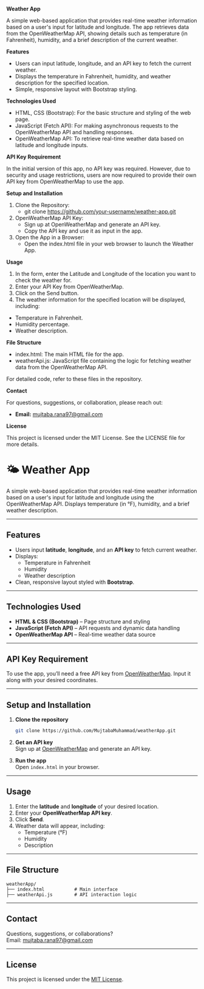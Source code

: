 **Weather App**

A simple web-based application that provides real-time weather information based on a user's input for latitude and longitude. The app retrieves data from the OpenWeatherMap API, showing details such as temperature (in Fahrenheit), humidity, and a brief description of the current weather.

**Features**

- Users can input latitude, longitude, and an API key to fetch the current weather.
- Displays the temperature in Fahrenheit, humidity, and weather description for the specified location.
- Simple, responsive layout with Bootstrap styling.

**Technologies Used**

- HTML, CSS (Bootstrap): For the basic structure and styling of the web page.
- JavaScript (Fetch API): For making asynchronous requests to the OpenWeatherMap API and handling responses.
- OpenWeatherMap API: To retrieve real-time weather data based on latitude and longitude inputs.

**API Key Requirement**

In the initial version of this app, no API key was required. However, due to security and usage restrictions, users are now required to provide their own API key from OpenWeatherMap to use the app.

**Setup and Installation**

1. Clone the Repository:
    - git clone <https://github.com/your-username/weather-app.git>
2. OpenWeatherMap API Key:
    - Sign up at OpenWeatherMap and generate an API key.
    - Copy the API key and use it as input in the app.
3. Open the App in a Browser:
    - Open the index.html file in your web browser to launch the Weather App.

**Usage**

1. In the form, enter the Latitude and Longitude of the location you want to check the weather for.
2. Enter your API Key from OpenWeatherMap.
3. Click on the Send button.
4. The weather information for the specified location will be displayed, including:

- Temperature in Fahrenheit.
- Humidity percentage.
- Weather description.

**File Structure**

- index.html: The main HTML file for the app.
- weatherApi.js: JavaScript file containing the logic for fetching weather data from the OpenWeatherMap API.

For detailed code, refer to these files in the repository.

**Contact**

For questions, suggestions, or collaboration, please reach out:

- **Email:** <mujtaba.rana97@gmail.com>

**License**

This project is licensed under the MIT License. See the LICENSE file for more details.



# 🌤️ Weather App

A simple web-based application that provides real-time weather information based on a user's input for latitude and longitude using the OpenWeatherMap API. Displays temperature (in °F), humidity, and a brief weather description.

---

## Features

- Users input **latitude**, **longitude**, and an **API key** to fetch current weather.
- Displays:
  - Temperature in Fahrenheit
  - Humidity
  - Weather description
- Clean, responsive layout styled with **Bootstrap**.

---

## Technologies Used

- **HTML & CSS (Bootstrap)** – Page structure and styling  
- **JavaScript (Fetch API)** – API requests and dynamic data handling  
- **OpenWeatherMap API** – Real-time weather data source

---

## API Key Requirement

To use the app, you’ll need a free API key from [OpenWeatherMap](https://openweathermap.org/api). Input it along with your desired coordinates.

---

## Setup and Installation

1. **Clone the repository**  
   ```bash
   git clone https://github.com/MujtabaMuhammad/weatherApp.git
   ```

2. **Get an API key**  
   Sign up at [OpenWeatherMap](https://openweathermap.org) and generate an API key.

3. **Run the app**  
   Open `index.html` in your browser.

---

## Usage

1. Enter the **latitude** and **longitude** of your desired location.  
2. Enter your **OpenWeatherMap API key**.  
3. Click **Send**.  
4. Weather data will appear, including:
   - Temperature (°F)
   - Humidity
   - Description

---

## File Structure

```
weatherApp/
├── index.html           # Main interface
├── weatherApi.js        # API interaction logic
```

---

## Contact

Questions, suggestions, or collaborations?  
Email: mujtaba.rana97@gmail.com

---

## License

This project is licensed under the [MIT License](LICENSE).

